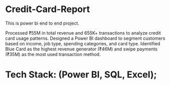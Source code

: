 # Credit-Card-Report
This is power bi end to end project.

Processed ₹55M in total revenue and 655K+ transactions to analyze credit card usage patterns. 
Designed a Power BI dashboard to segment customers based on income, job type, spending categories, and card type. 
Identified Blue Card as the highest revenue generator (₹46M) and swipe payments (₹35M) as the most used transaction method.

# Tech Stack: (Power BI, SQL, Excel);

